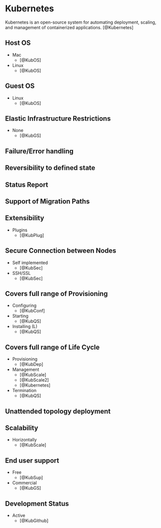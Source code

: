 # Kubernetes
Kubernetes is an open-source system for automating deployment, scaling, and management of containerized applications. [@Kubernetes]

## Host OS
- Mac
    - [@KubOS]
- Linux
    - [@KubOS]

## Guest OS
- Linux
    - [@KubOS]

## Elastic Infrastructure Restrictions
- None
    - [@KubGS]

## Failure/Error handling

## Reversibility to defined state

## Status Report

## Support of Migration Paths

## Extensibility
- Plugins
    - [@KubPlug]

## Secure Connection between Nodes
- Self implemented
    - [@KubSec]
- SSH/SSL
    - [@KubSec]

## Covers full range of Provisioning
- Configuring
    - [@KubConf]
- Starting
    - [@KubQS]
- Installing (L)
    - [@KubQS]

## Covers full range of Life Cycle
- Provisioning
    - [@KubDep]
- Management
    - [@KubScale]
    - [@KubScale2]
    - [@Kubernetes]
- Termination
    - [@KubQS]

## Unattended topology deployment

## Scalability
- Horizontally
    - [@KubScale]

## End user support
- Free
    - [@KubSup]
- Commercial
    - [@KubGS]

## Development Status
- Active
    - [@KubGithub]
